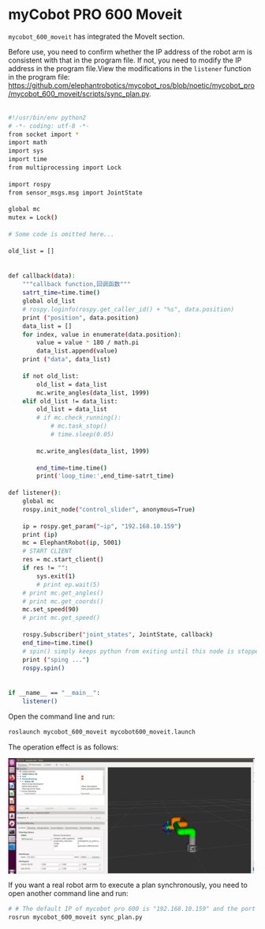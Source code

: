 # myCobot PRO 600 Moveit
`mycobot_600_moveit` has integrated the MoveIt section.

Before use, you need to confirm whether the IP address of the robot arm is consistent with that in the program file. If not, you need to modify the IP address in the program file.View the modifications in the `listener` function in the program file: https://github.com/elephantrobotics/mycobot_ros/blob/noetic/mycobot_pro/mycobot_600_moveit/scripts/sync_plan.py.

```bash

#!/usr/bin/env python2
# -*- coding: utf-8 -*-
from socket import *
import math
import sys
import time
from multiprocessing import Lock

import rospy
from sensor_msgs.msg import JointState

global mc
mutex = Lock()

# Some code is omitted here...

old_list = []


def callback(data):
    """callback function,回调函数"""
    satrt_time=time.time()
    global old_list
    # rospy.loginfo(rospy.get_caller_id() + "%s", data.position)
    print ("position", data.position)
    data_list = []
    for index, value in enumerate(data.position):
        value = value * 180 / math.pi
        data_list.append(value)
    print ("data", data_list)

    if not old_list:
        old_list = data_list
        mc.write_angles(data_list, 1999)
    elif old_list != data_list:
        old_list = data_list
        # if mc.check_running():
            # mc.task_stop()
            # time.sleep(0.05)
            
        mc.write_angles(data_list, 1999)

        end_time=time.time()
        print('loop_time:',end_time-satrt_time)

def listener():
    global mc
    rospy.init_node("control_slider", anonymous=True)

    ip = rospy.get_param("~ip", "192.168.10.159")
    print (ip)
    mc = ElephantRobot(ip, 5001)
    # START CLIENT
    res = mc.start_client()
    if res != "":
        sys.exit(1)
        # print ep.wait(5)
    # print mc.get_angles()
    # print mc.get_coords()
    mc.set_speed(90)
    # print mc.get_speed()

    rospy.Subscriber("joint_states", JointState, callback)
    end_time=time.time()
    # spin() simply keeps python from exiting until this node is stopped
    print ("sping ...")
    rospy.spin()


if __name__ == "__main__":
    listener()

```

Open the command line and run:

```bash
roslaunch mycobot_600_moveit mycobot600_moveit.launch
```

The operation effect is as follows:

<img src =../../../resourse/12-ApplicationBaseROS/12.2.7-8.jpg
width ="500"  align = "center">

If you want a real robot arm to execute a plan synchronously, you need to open another command line and run:

```bash
# # The default IP of mycobot pro 600 is "192.168.10.159" and the port number is 5001. The specific IP is subject to the network connected to the actual robot arm.
rosrun mycobot_600_moveit sync_plan.py
```
